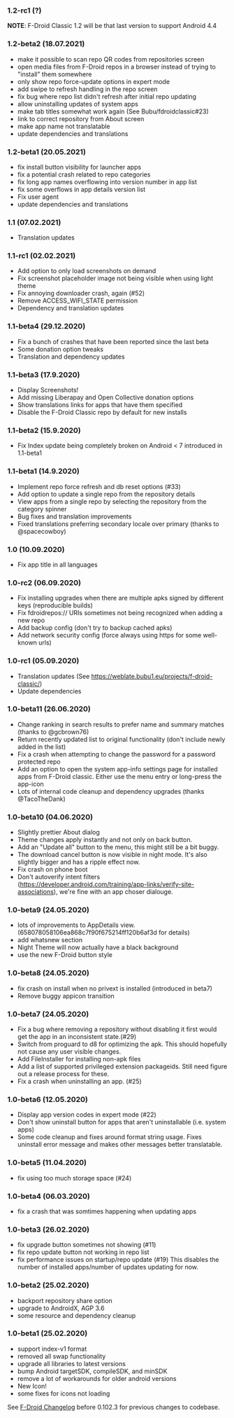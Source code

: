 ### 1.2-rc1 (?)

**NOTE**: F-Droid Classic 1.2 will be that last version to support Android 4.4


### 1.2-beta2 (18.07.2021)

* make it possible to scan repo QR codes from repositories screen
* open media files from F-Droid repos in a browser instead of trying to "install" them somewhere
* only show repo force-update options in expert mode
* add swipe to refresh handling in the repo screen
* fix bug where repo list didn't refresh after initial repo updating
* allow uninstalling updates of system apps
* make tab titles somewhat work again (See Bubu/fdroidclassic#23)
* link to correct repository from About screen
* make app name not translatable
* update dependencies and translations

### 1.2-beta1 (20.05.2021)

* fix install button visibility for launcher apps
* fix a potential crash related to repo categories
* fix long app names overflowing into version number in app list
* fix some overflows in app details version list
* Fix user agent
* update dependencies and translations

### 1.1 (07.02.2021)

* Translation updates

### 1.1-rc1 (02.02.2021)

* Add option to only load screenshots on demand
* Fix screenshot placeholder image not being visible when using light theme
* Fix annoying downloader crash, again (#52)
* Remove ACCESS_WIFI_STATE permission
* Dependency and translation updates

### 1.1-beta4 (29.12.2020)

* Fix a bunch of crashes that have been reported since the last beta
* Some donation option tweaks
* Translation and dependency updates

### 1.1-beta3 (17.9.2020)

* Display Screenshots!
* Add missing Liberapay and Open Collective donation options
* Show translations links for apps that have them specified
* Disable the F-Droid Classic repo by default for new installs

### 1.1-beta2 (15.9.2020)

* Fix Index update being completely broken on Android < 7 introduced in 1.1-beta1

### 1.1-beta1 (14.9.2020)

* Implement repo force refresh and db reset options (#33)
* Add option to update a single repo from the repository details
* View apps from a single repo by selecting the repository from the category spinner
* Bug fixes and translation improvements
* Fixed translations preferring secondary locale over primary (thanks to @spacecowboy)

### 1.0 (10.09.2020)

* Fix app title in all languages

### 1.0-rc2 (06.09.2020)

* Fix installing upgrades when there are multiple apks signed by different keys (reproducible builds)
* Fix fdroidrepos:// URIs sometimes not being recognized when adding a new repo
* Add backup config (don't try to backup cached apks)
* Add network security config (force always using https for some well-known urls)

### 1.0-rc1 (05.09.2020)

* Translation updates (See https://weblate.bubu1.eu/projects/f-droid-classic/)
* Update dependencies

### 1.0-beta11 (26.06.2020)

* Change ranking in search results to prefer name and summary matches (thanks to @gcbrown76)
* Return recently updated list to original functionality (don't include newly added in the list)
* Fix a crash when attempting to change the password for a password protected repo
* Add an option to open the system app-info settings page for installed apps from F-Droid classic. Either use the menu entry or long-press the app-icon
* Lots of internal code cleanup and dependency upgrades (thanks @TacoTheDank)

### 1.0-beta10 (04.06.2020)

* Slightly prettier About dialog
* Theme changes apply instantly and not only on back button.
* Add an "Update all" button to the menu, this might still be a bit buggy.
* The download cancel button is now visible in night mode. It's also slightly bigger and has a ripple effect now.
* Fix crash on phone boot
* Don't autoverify intent filters (https://developer.android.com/training/app-links/verify-site-associations), we're fine with an app choser dialouge.

### 1.0-beta9 (24.05.2020)

* lots of improvements to AppDetails view. (658078058106ea868c7f90f675214ff120b6af3d for details)
* add whatsnew section
* Night Theme will now actually have a black background
* use the new F-Droid button style

### 1.0-beta8 (24.05.2020)

* fix crash on install when no privext is installed (introduced in beta7)
* Remove buggy appicon transition

### 1.0-beta7 (24.05.2020)

* Fix a bug where removing a repository without disabling it first would get the app in an inconsistent state.(#29)
* Switch from proguard to d8 for optimizing the apk. This should hopefully not cause any user visible changes.
* Add FileInstaller for installing non-apk files
* Add a list of supported privileged extension packageids. Still need figure out a release process for these.
* Fix a crash when uninstalling an app. (#25)

### 1.0-beta6 (12.05.2020)

* Display app version codes in expert mode (#22)
* Don't show uninstall button for apps that aren't uninstallable (i.e. system apps)
* Some code cleanup and fixes around format string usage. Fixes uninstall error message and makes other messages better translatable.

### 1.0-beta5 (11.04.2020)

* fix  using too much storage space (#24)

### 1.0-beta4 (06.03.2020)

* fix a crash that was somtimes happening when updating apps

### 1.0-beta3 (26.02.2020)

* fix upgrade button sometimes not showing (#11)
* fix repo update button not working in repo list
* fix performance issues on startup/repo update (#19)
  This disables the number of installed apps/number of updates updating for now.

### 1.0-beta2 (25.02.2020)

* backport repository share option
* upgrade to AndroidX, AGP 3.6
* some resource and dependency cleanup

### 1.0-beta1 (25.02.2020)

* support index-v1 format
* removed all swap functionality
* upgrade all libraries to latest versions
* bump Android targetSDK, compileSDK, and minSDK
* remove a lot of workarounds for older android versions
* New Icon!
* some fixes for icons not loading

See [F-Droid Changelog](https://gitlab.com/fdroid/fdroidclient/-/blob/master/CHANGELOG.md#01023-2017-04-01) before 0.102.3 for previous changes to codebase.
